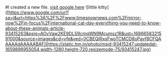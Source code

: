 #I created a new file.
[visit google here](https:google.com)
![little kitty]([https://www.google.com/url?sa=i&url=https%3A%2F%2Fwww.timesnownews.com%2Fmirror-now%2Fin-focus%2Finternational-cat-day-everything-you-need-to-know-about-these-animals-article-93415263&psig=AOvVaw2KE9DLS9cmqWN9Mcumsz1R&ust=1686658321591000&source=images&cd=vfe&ved=0CBEQjRxqFwoTCMCD8oPavf8CFQAAAAAdAAAAABAF](https://static.tnn.in/photo/msid-93415247,updatedat-1659896955054,width-1280,height-720,resizemode-75/93415247.jpg)
